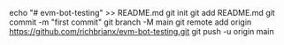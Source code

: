 echo "# evm-bot-testing" >> README.md
git init
git add README.md
git commit -m "first commit"
git branch -M main
git remote add origin https://github.com/richbrianx/evm-bot-testing.git
git push -u origin main
